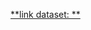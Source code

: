 [**link dataset: **](https://l.facebook.com/l.php?u=https%3A%2F%2Fdrive.google.com%2Fdrive%2Ffolders%2F1uDbVktdj751gxZSV7EV2Dni73lPMK2JW%3Fusp%3Dsharing%26fbclid%3DIwAR36mxwUELRIu1ByVLroaE32Q6wirIYU_pgZUmMtOVX-_J4x_A7Bl3-xy3Y&h=AT3KIjoTbZSEZ9JIvYnv6nFhvpBTzzzgLV7YIGliIMo1ujGYK5F-hEfK4918DH-wsOpqvXJ22adA1hQFC-9oxvilaOS5C5HE_yrzKbF3ciinXKww8rUqwOa1JEhRa01uUbRNpitz8_KtntvCcBdexA)
